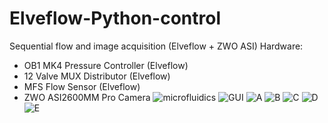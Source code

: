 # Elveflow-Python-control
Sequential flow and image acquisition (Elveflow + ZWO ASI)
Hardware: 
- OB1 MK4 Pressure Controller (Elveflow)
- 12 Valve MUX Distributor (Elveflow)
- MFS Flow Sensor (Elveflow)
- ZWO ASI2600MM Pro Camera
![microfluidics](https://github.com/sid6155330/Elveflow-Python-control/assets/62871230/c73d5dec-54be-41ed-b06d-46d561ab2531)
![GUI](https://github.com/sid6155330/Elveflow-Python-control/assets/62871230/fc57e540-f067-483a-9cf6-bcfcd74b4a4e)
![A](https://github.com/sid6155330/Elveflow-Python-control/assets/62871230/f80f75a6-abb4-446e-87ff-488e1e64067e)
![B](https://github.com/sid6155330/Elveflow-Python-control/assets/62871230/e89e8ebd-7d27-4c8d-8d35-6860d74a1bb1)
![C](https://github.com/sid6155330/Elveflow-Python-control/assets/62871230/c191a3ab-496a-441b-92a2-5003c13963c5)
![D](https://github.com/sid6155330/Elveflow-Python-control/assets/62871230/1b79abdd-f702-4dd0-b687-b0786769590d)
![E](https://github.com/sid6155330/Elveflow-Python-control/assets/62871230/9b21139b-5ebc-4b33-9bba-c7c51eb21e37)


